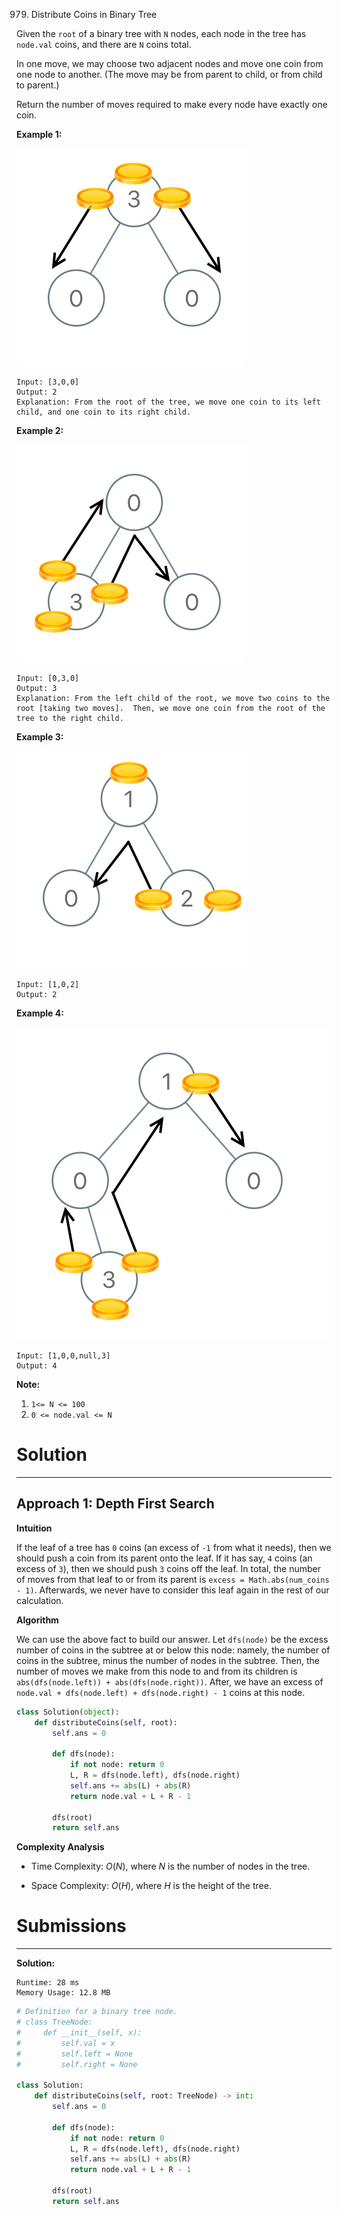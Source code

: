 979. Distribute Coins in Binary Tree

Given the `root` of a binary tree with `N` nodes, each node in the tree has `node.val` coins, and there are `N` coins total.

In one move, we may choose two adjacent nodes and move one coin from one node to another.  (The move may be from parent to child, or from child to parent.)

Return the number of moves required to make every node have exactly one coin.

 

**Example 1:**

![979_tree1.png](img/979_tree1.png)
```
Input: [3,0,0]
Output: 2
Explanation: From the root of the tree, we move one coin to its left child, and one coin to its right child.
```

**Example 2:**

![979_tree2.png](img/979_tree2.png)
```
Input: [0,3,0]
Output: 3
Explanation: From the left child of the root, we move two coins to the root [taking two moves].  Then, we move one coin from the root of the tree to the right child.
```

**Example 3:**

![979_tree3.png](img/979_tree3.png)
```
Input: [1,0,2]
Output: 2
```

**Example 4:**

![979_tree4.png](img/979_tree4.png)
```
Input: [1,0,0,null,3]
Output: 4
```

**Note:**

1. `1<= N <= 100`
1. `0 <= node.val <= N`

# Solution
---
## Approach 1: Depth First Search
**Intuition**

If the leaf of a tree has `0` coins (an excess of `-1` from what it needs), then we should push a coin from its parent onto the leaf. If it has say, `4` coins (an excess of `3`), then we should push `3` coins off the leaf. In total, the number of moves from that leaf to or from its parent is `excess = Math.abs(num_coins - 1)`. Afterwards, we never have to consider this leaf again in the rest of our calculation.

**Algorithm**

We can use the above fact to build our answer. Let `dfs(node)` be the excess number of coins in the subtree at or below this node: namely, the number of coins in the subtree, minus the number of nodes in the subtree. Then, the number of moves we make from this node to and from its children is `abs(dfs(node.left)) + abs(dfs(node.right))`. After, we have an excess of `node.val + dfs(node.left) + dfs(node.right) - 1` coins at this node.

```python
class Solution(object):
    def distributeCoins(self, root):
        self.ans = 0

        def dfs(node):
            if not node: return 0
            L, R = dfs(node.left), dfs(node.right)
            self.ans += abs(L) + abs(R)
            return node.val + L + R - 1

        dfs(root)
        return self.ans
```

**Complexity Analysis**

* Time Complexity: $O(N)$, where $N$ is the number of nodes in the tree.

* Space Complexity: $O(H)$, where $H$ is the height of the tree.

# Submissions
---
**Solution:**
```
Runtime: 28 ms
Memory Usage: 12.8 MB
```
```python
# Definition for a binary tree node.
# class TreeNode:
#     def __init__(self, x):
#         self.val = x
#         self.left = None
#         self.right = None

class Solution:
    def distributeCoins(self, root: TreeNode) -> int:
        self.ans = 0

        def dfs(node):
            if not node: return 0
            L, R = dfs(node.left), dfs(node.right)
            self.ans += abs(L) + abs(R)
            return node.val + L + R - 1

        dfs(root)
        return self.ans
            
```